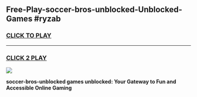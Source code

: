 
## Free-Play-soccer-bros-unblocked-Unblocked-Games #ryzab
<h3>
<a href="https://news.freeplayer.one?title=soccer-bros-unblocked&ref=8M">CLICK TO PLAY</a></h3>
<hr>

<h3>
<a href="https://news.freeplayer.one?title=soccer-bros-unblocked&ref=8M">CLICK 2 PLAY</a>
  
</h3>

<a href="https://news.freeplayer.one?title=soccer-bros-unblocked&ref=8M"><img src="https://clearcache.store/games.png"></a>


**soccer-bros-unblocked games unblocked: Your Gateway to Fun and Accessible Online Gaming**
